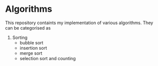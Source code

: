 # Algorithms
This repository containts my implementation of various algorithms. They can be categorised as
1. Sorting
    * bubble sort
    * insertion sort
    * merge sort
    * selection sort
and counting